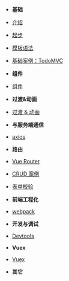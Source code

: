- **基础**
- [介绍](introduction)
- [起步](getting-started)
- [模板语法](template-syntax)
- [基础案例：TodoMVC](todomvc-vue)

- **组件**
- [组件](component)

- **过渡&动画**
- [过渡 & 动画](transitions)

- **与服务端通信**
- [axios](ajax-vue)

- **路由**
- [Vue Router](vue-router)

- [CRUD 案例](component-ajax-route-case)
- [表单校验](form-validation)

- **前端工程化**
- [webpack](webpack)

- **开发与调试**
- [Devtools](devtools)

- **Vuex**
- [Vuex](vuex)

- **其它**
